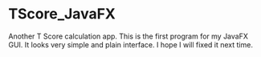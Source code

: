 # TScore_JavaFX
Another T Score calculation app. This is the first program for my JavaFX GUI.
It looks very simple and plain  interface. I hope I will fixed it next time.
